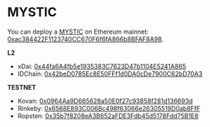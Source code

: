 # MYSTIC

You can deploy a [MYSTIC](https://github.com/lexDAO/moloch) on Ethereum mainnet: [0xac384422F1123740CC670F6f6fA866b8BFAF8A98](https://etherscan.io/address/0xac384422F1123740CC670F6f6fA866b8BFAF8A98#code).

**L2**
- xDai: [0x44fa6A4fb5e1935383C7623D47b1104E5241A865](https://blockscout.com/poa/xdai/address/0x44fa6A4fb5e1935383C7623D47b1104E5241A865/contracts)
- IDChain: [0x42beD0785Ec8E50FFf1d0DA0cDe7900C62bD70A3](https://explorer.idchain.one/address/0x42beD0785Ec8E50FFf1d0DA0cDe7900C62bD70A3/contracts)

**TESTNET**
- Kovan: [0x0964Aa9D665628a50E0f27c93858f281d136693d](https://kovan.etherscan.io/address/0x0964Aa9D665628a50E0f27c93858f281d136693d#code)
- Rinkeby: [0x6568E893C006Bc498f63066e26305519D0ab8FfF](https://rinkeby.etherscan.io/address/0x6568E893C006Bc498f63066e26305519D0ab8FfF#code)
- Ropsten: [0x35b7f8208eA3B652aFDE3Fdb45d5178Fdd75B1E8](https://ropsten.etherscan.io/address/0x35b7f8208eA3B652aFDE3Fdb45d5178Fdd75B1E8#code)
